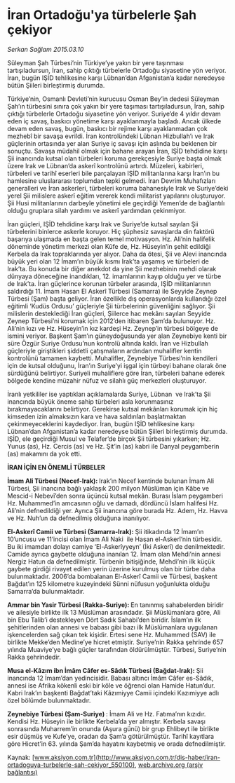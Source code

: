 # İran Ortadoğu'ya türbelerle Şah çekiyor

*Serkan Sağlam 2015.03.10*

<div class="pNewsDetailMainContent" itemprop="articleBody">
 <p>
  Süleyman Şah Türbesi’nin Türkiye’ye yakın bir yere taşınması tartışıladursun, İran, sahip çıktığı türbelerle Ortadoğu siyasetine yön veriyor. İran, bugün IŞİD tehlikesine karşı Lübnan’dan Afganistan’a kadar neredeyse bütün Şiileri birleştirmiş durumda.
 </p>
 <p>
  Türkiye’nin, Osmanlı Devleti’nin kurucusu Osman Bey’in dedesi Süleyman Şah’ın türbesini sınıra çok yakın bir yere taşıması tartışıladursun, İran, sahip çıktığı türbelerle Ortadoğu siyasetine yön veriyor. Suriye’de 4 yıldır devam eden iç savaş, baskıcı yönetime karşı ayaklanmayla başladı. Ancak ülkede devam eden savaş, bugün, baskıcı bir rejime karşı ayaklanmadan çok mezhebî bir savaşa evrildi. İran kontrolündeki Lübnan Hizbullah’ı ve Irak güçlerinin ortasında yer alan Suriye iç savaşı için aslında bu beklenen bir sonuçtu. Savaşa müdahil olmak için bahane arayan İran, IŞİD tehdidine karşı Şii inancında kutsal olan türbeleri koruma gerekçesiyle Suriye başta olmak üzere Irak ve Lübnan’da askerî kontrolünü artırdı. Müzeleri, kabirleri, türbeleri ve tarihî eserleri bile parçalayan IŞİD militanlarına karşı İran’ın bu hamlesine uluslararası toplumdan tepki gelmedi. İran Devrim Muhafızları generalleri ve İran askerleri, türbeleri koruma bahanesiyle Irak ve Suriye’deki yerel Şii milislere askerî eğitim vererek kendi militarist yapılarını oluşturuyor. Şii Husi militanlarının darbeyle yönetimi ele geçirdiği Yemen’de de bağlantılı olduğu gruplara silah yardımı ve askerî yardımdan çekinmiyor.
 </p>
 <p>
  İran güçleri, IŞİD tehdidine karşı Irak ve Suriye’de kutsal sayılan Şii türbelerini binlerce askerle koruyor. Hiç şüphesiz savaşlarda din faktörü başarıya ulaşmada en başta gelen temel motivasyon. Hz. Ali’nin halifelik döneminde yönetim merkezi olan Kûfe de, Hz. Hüseyin’in şehit edildiği Kerbela da Irak topraklarında yer alıyor. Daha da ötesi, Şii ve Alevi inancında büyük yeri olan 12 İmam’ın büyük kısmı Irak’ta yaşamış ve türbeleri de Irak’ta. Bu konuda bir diğer anekdot da yine Şii mezhebinin mehdi olarak dünyaya döneceğine inandıkları, 12. imamlarının kayıp olduğu yer ve türbe de Irak’ta. İran güçlerince korunan türbeler arasında, IŞİD militanlarının saldırdığı 11. İmam Hasan El Askerî Türbesi (Samarra) ile Seyyide Zeynep Türbesi (Şam) başta geliyor. İran özellikle dış operasyonlarda kullandığı özel eğitimli ‘Kudüs Ordusu’ güçleriyle Şii türbelerinin güvenliğini sağlıyor. Şii milislerin desteklediği İran güçleri, Şiilerce hac mekânı sayılan Seyyide Zeynep Türbesi’ni korumak için 2012’den itibaren Şam’da bulunuyor. Hz. Ali’nin kızı ve Hz. Hüseyin’in kız kardeşi Hz. Zeynep’in türbesi bölgeye de ismini veriyor. Başkent Şam’ın güneydoğusunda yer alan Zeynebiye kenti bir süre Özgür Suriye Ordusu’nun kontrolü altında kaldı. İran ve Hizbullah güçleriyle giriştikleri şiddetli çatışmaların ardından muhalifler kentin kontrolünü tamamen kaybetti. Muhalifler, Zeynebiye Türbesi’nin kendileri için de kutsal olduğunu, İran’ın Suriye’yi işgal için türbeyi bahane olarak öne sürdüğünü belirtiyor. Suriyeli muhaliflere göre İran, türbeleri bahane ederek bölgede kendine müzahir nüfuz ve silahlı güç merkezleri oluşturuyor.
 </p>
 <p>
  İranlı yetkililer ise yaptıkları açıklamalarda Suriye, Lübnan  ve Irak’ta Şii inancında büyük öneme sahip türbeleri asla korunmasınız bırakmayacaklarını belirtiyor. Gerekirse kutsal mekânları korumak için hiç kimseden izin almaksızın kara ve hava saldırıları başlatmaktan çekinmeyeceklerini kaydediyor. İran, bugün IŞİD tehlikesine karşı Lübnan’dan Afganistan’a kadar neredeyse bütün Şiileri birleştirmiş durumda. IŞİD, ele geçirdiği Musul ve Telafer’de birçok Şii türbesini yıkarken; Hz. Yunus (as), Hz. Cercis (as) ve Hz. Şit’in (as) kabri ile Danyal peygamberin (as) makamını da yok etti.
 </p>
 <p>
  <strong>
   İRAN İÇİN EN ÖNEMLİ TÜRBELER
  </strong>
 </p>
 <p>
  <strong>
   İmam Ali Türbesi (Necef-Irak):
  </strong>
  Irak’ın Necef kentinde bulunan İmam Ali Türbesi, Şii inancına bağlı yaklaşık 200 milyon Müslüman için Kâbe ve Mescid-i Nebevî’den sonra üçüncü kutsal mekân. Burası İslam peygamberi Hz. Muhammed’in amcasının oğlu ve damadı, dördüncü İslam halifesi Hz. Ali’nin defnedildiği yer. Ayrıca Şii inancına göre burada Hz. Adem, Hz. Havva ve Hz. Nuh’un da defnedilmiş olduğuna inanılıyor.
 </p>
 <p>
  <strong>
   El-Askerî Camii ve Türbesi (Samarra-Irak):
  </strong>
  Şii itikadında 12 İmam’ın 10’uncusu ve 11’incisi olan İmam Ali Naki  ile Hasan el-Askerî’nin türbesidir. Bu iki imamdan dolayı camiye ‘El-Askerîyyeyn’ (İki Askerî) de denilmektedir. Camide ayrıca gaybette olduğuna inanılan 12. İmam olan Mehdi’nin annesi Nergiz Hatun da defnedilmiştir. Türbenin bitişiğinde, Mehdi’nin ilk küçük gaybete girdiği rivayet edilen yerin üzerine kurulmuş olan bir türbe daha bulunmaktadır. 2006’da bombalanan El-Askerî Camii ve Türbesi, başkent Bağdat’ın 125 kilometre kuzeyindeki Sünni nüfusun yoğunlukta olduğu Samarra’da bulunmaktadır.
 </p>
 <p>
  <strong>
   Ammar bin Yasir Türbesi (Rakka-Suriye):
  </strong>
  En tanınmış sahabelerden biridir ve ailesiyle birlikte ilk 13 Müslüman arasındadır. Şii Müslümanlara göre, Ali bin Ebu Talib’i destekleyen Dört Sadık Sahabi’den biridir. İslam’ın ilk şehitlerinden olan annesi ve babası gibi bazı ilk Müslümanlara uygulanan işkencelerden sağ çıkan tek kişidir. Ertesi sene Hz. Muhammed (SAV) ile birlikte Mekke’den Medine’ye hicret etmiştir. Suriye’nin Rakka şehrinde 657 yılında Muaviye’ye bağlı güçler tarafından öldürülmüştür. Türbesi, Suriye’nin Rakka şehrindedir.
 </p>
 <p>
  <strong>
   Musa el-Kâzım ibn İmâm Câfer es-Sâdık Türbesi (Bağdat-Irak):
  </strong>
  Şii inancında 12 İmam’dan yedincisidir. Babası altıncı İmâm Câfer es-Sâdık, annesi ise Afrika kökenli eski bir köle ve öğrenci olan Hamide Hatun’dur. Kabri Irak’ın başkenti Bağdat’taki Kâzımiyye Camii içindeki Kazımiyye adlı özel bölümde bulunmaktadır.
 </p>
 <p>
  <strong>
   Zeynebiye Türbesi (Şam-Suriye)
  </strong>
  : İmam Ali ve Hz. Fatıma’nın kızıdır. Kendisi Hz. Hüseyin ile birlikte Kerbela’da yer almıştır. Kerbela savaşı sonrasında Muharrem’in onunda (Aşura günü) bir grup Ehlibeyt ile birlikte esir düşmüş ve Kufe’ye, oradan da Şam’a götürülmüştür. Tarihî kayıtlara göre Hicret’in 63. yılında Şam’da hayatını kaybetmiş ve orada defnedilmiştir.
 </p>
</div>


Kaynak: [www.aksiyon.com.tr](http://www.aksiyon.com.tr/dis-haber/iran-ortadoguya-turbelerle-sah-cekiyor_550100), [web.archive.org (arşiv bağlantısı)](http://web.archive.org/web/20150731094727/http://www.aksiyon.com.tr/dis-haber/iran-ortadoguya-turbelerle-sah-cekiyor_550100)
